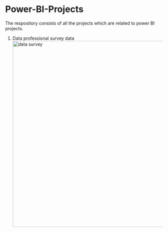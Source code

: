 # Power-BI-Projects
The respository consists of all the projects which are related to power BI projects.
1) Data professional survey data<img width="593" alt="data survey" src="https://github.com/AravindAkuthota/Power-BI-Projects/assets/92900345/ecc76b00-9bef-4acc-a7fd-11de9c77999a">
